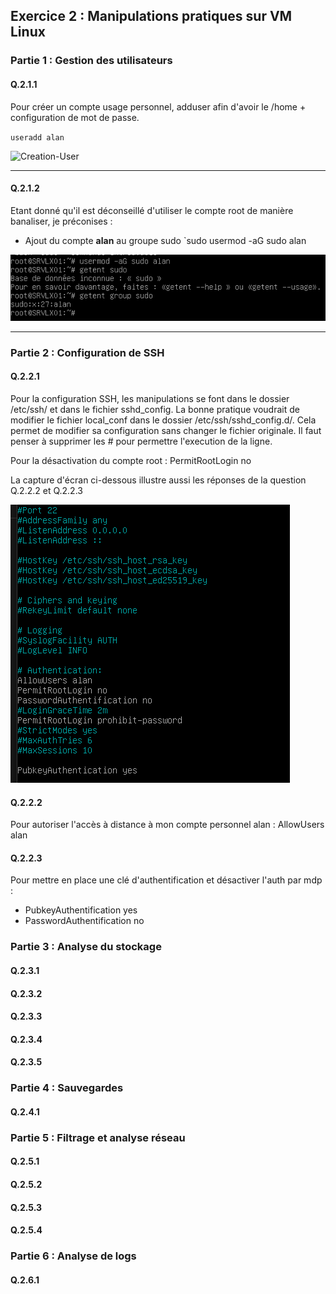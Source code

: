 ## Exercice 2 : Manipulations pratiques sur VM Linux  

### Partie 1 : Gestion des utilisateurs  

#### Q.2.1.1  

Pour créer un compte usage personnel, adduser afin d'avoir le /home + configuration de mot de passe.

`useradd alan`

![Creation-User](/Ressources/Exercice2/Q.2.1.1-1-Création-user.png)  

---

#### Q.2.1.2  

Etant donné qu'il est déconseillé d'utiliser le compte root de manière banaliser, je préconises :
- Ajout du compte **alan** au groupe sudo `sudo usermod -aG sudo alan

![Creation-group](/Ressources/Exercice2/Q.2.1.2-2-ajout-group.png)  

---

### Partie 2 : Configuration de SSH  
#### Q.2.2.1  

Pour la configuration SSH, les manipulations se font dans le dossier /etc/ssh/ et dans le fichier sshd_config.
La bonne pratique voudrait de modifier le fichier local_conf dans le dossier /etc/ssh/sshd_config.d/. Cela permet de modifier sa configuration sans changer le fichier originale.
Il faut penser à supprimer les # pour permettre l'execution de la ligne.

Pour la désactivation du compte root : PermitRootLogin no

La capture d'écran ci-dessous illustre aussi les réponses de la question Q.2.2.2 et Q.2.2.3

![SSH](/Ressources/Exercice2/Q.2.2.1-1-cancelroot-pubkey-nopasswd.png)  

#### Q.2.2.2  

Pour autoriser l'accès à distance à mon compte personnel alan : AllowUsers alan

#### Q.2.2.3  

Pour mettre en place une clé d'authentification et désactiver l'auth par mdp : 
- PubkeyAuthentification yes
- PasswordAuthentification no

### Partie 3 : Analyse du stockage  

#### Q.2.3.1  

#### Q.2.3.2  

#### Q.2.3.3  

#### Q.2.3.4  

#### Q.2.3.5  

### Partie 4 : Sauvegardes  

#### Q.2.4.1  

### Partie 5 : Filtrage et analyse réseau  

#### Q.2.5.1  

#### Q.2.5.2  

#### Q.2.5.3  

#### Q.2.5.4  

### Partie 6 : Analyse de logs  

#### Q.2.6.1  

